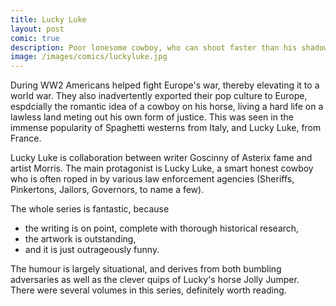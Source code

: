 ```yaml
---
title: Lucky Luke
layout: post
comic: true
description: Poor lonesome cowboy, who can shoot faster than his shadow
image: /images/comics/luckyluke.jpg
---
```


During WW2 Americans helped fight Europe's war, thereby elevating it to a world war. They also inadvertently exported their pop culture to Europe, espdcially the romantic idea of a cowboy on his horse, living a hard life on a lawless land meting out his own form of justice. This was seen in the immense popularity of Spaghetti westerns from Italy, and Lucky Luke, from France.

Lucky Luke is collaboration between writer Goscinny of Asterix fame and artist Morris. The main protagonist is Lucky Luke, a smart honest cowboy who is often roped in by various law enforcement agencies (Sheriffs, Pinkertons, Jailors, Governors, to name a few).

The whole series is fantastic, because
- the writing is on point, complete with thorough historical research,
- the artwork is outstanding,
- and it is just outrageously funny.

The humour is largely situational, and derives from both bumbling adversaries as well as the clever quips of Lucky's horse Jolly Jumper. There were several volumes in this series, definitely worth reading.
